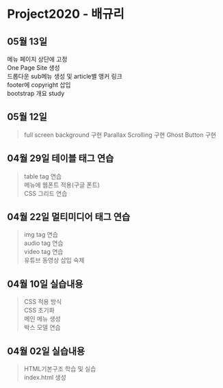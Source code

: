 # Project2020 - 배규리
## 05월 13일
메뉴 페이지 상단에 고정  <br>
One Page Site 생성 <br>
드롭다운 sub메뉴 생성 및 article별 앵커 링크 <br>
footer에 copyright 삽입 <br>
bootstrap 개요 study <br>

## 05월 12일
>full screen background 구현 
Parallax Scrolling 구현 
Ghost Button 구현

## 04월 29일 테이블 태그 연습
>table tag 연습 <br>
메뉴에 웹폰트 적용(구글 폰트) <br>
CSS 그리드 연습 

## 04월 22일 멀티미디어 태그 연습
>img tag 연습 <br>
audio tag 연습 <br>
video tag 연습 <br>
유튜브 동영상 삽입 숙제

## 04월 10일 실습내용
>CSS 적용 방식 <br>
CSS 초기화 <br>
메인 메뉴 생성 <br>
박스 모델 연습

## 04월 02일 실습내용
>HTML기본구조 학습 및 실습 <br>
index.html 생성

